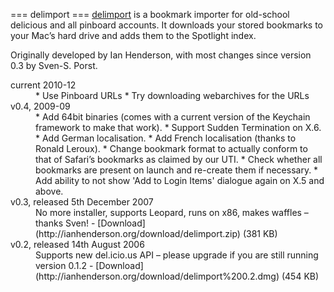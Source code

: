 === delimport ===
[delimport](http://ianhenderson.org/delimport.html) is a bookmark importer for old-school delicious and all pinboard accounts. It downloads your stored bookmarks to your Mac’s hard drive and adds them to the Spotlight index.

Originally developed by Ian Henderson, with most changes since version 0.3 by Sven-S. Porst.

<dl>
<dt>current 2010-12</dt>
<dd>
* Use Pinboard URLs
* Try downloading webarchives for the URLs
</dd>

<dt>v0.4, 2009-09</dt>
<dd>
* Add 64bit binaries (comes with a current version of the Keychain framework to make that work).
* Support Sudden Termination on X.6.
* Add German localisation.
* Add French localisation (thanks to Ronald Leroux).
* Change bookmark format to actually conform to that of Safari’s bookmarks as claimed by our UTI.
* Check whether all bookmarks are present on launch and re-create them if necessary.
* Add ability to not show 'Add to Login Items' dialogue again on X.5 and above.
</dd>

<dt>v0.3, released 5th December 2007</dt>
<dd>
No more installer, supports Leopard, runs on x86, makes waffles – thanks Sven! - [Download](http://ianhenderson.org/download/delimport.zip) (381 KB)
</dd>

<dt>v0.2, released 14th August 2006</dt>
<dd>
Supports new del.icio.us API – please upgrade if you are still running version 0.1.2 - [Download](http://ianhenderson.org/download/delimport%200.2.dmg) (454 KB)
</dd>
